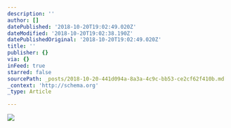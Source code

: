 ```yaml
---
description: ''
author: []
datePublished: '2018-10-20T19:02:49.020Z'
dateModified: '2018-10-20T19:02:38.190Z'
datePublishedOriginal: '2018-10-20T19:02:49.020Z'
title: ''
publisher: {}
via: {}
inFeed: true
starred: false
sourcePath: _posts/2018-10-20-441d094a-8a3a-4c9c-bb53-ce2cf62f410b.md
_context: 'http://schema.org'
_type: Article

---
```

![](https://the-grid-user-content.s3-us-west-2.amazonaws.com/f80b034c-62c1-4ae1-af62-61a3bee2ff75.jpg)